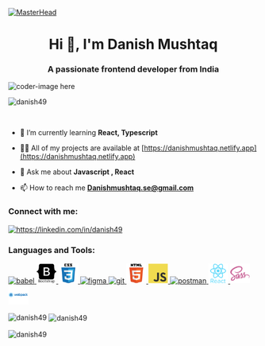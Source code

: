 [![MasterHead](https://www.canva.com/design/DAF3ZmQvWUo/view)](https://www.canva.com/design/DAF3ZmQvWUo/view)
<h1 align="center">Hi 👋, I'm Danish Mushtaq</h1>
<h3 align="center">A passionate frontend developer from India</h3>
<img alt="coder-image here" src="https://www.google.com/url?sa=i&url=https%3A%2F%2Fcontent.techgig.com%2Fupskilling-at-techgig%2Ftop-5-games-for-programmers-to-polish-their-coding-skills%2Farticleshow%2F81427724.cms&psig=AOvVaw1-5xMt5rTFjLsP_3Qu26tT&ust=1703054356531000&source=images&cd=vfe&opi=89978449&ved=0CBIQjRxqFwoTCIi7sYzymoMDFQAAAAAdAAAAABAJ" width="400px"/>

<p align="left"> <img src="https://komarev.com/ghpvc/?username=danish49&label=Profile%20views&color=0e75b6&style=flat" alt="danish49" /> </p>

<p align="left"> <a href="https://twitter.com/" target="blank"><img src="https://img.shields.io/twitter/follow/?logo=twitter&style=for-the-badge" alt="" /></a> </p>

- 🌱 I’m currently learning **React, Typescript**

- 👨‍💻 All of my projects are available at [https://danishmushtaq.netlify.app](https://danishmushtaq.netlify.app)

- 💬 Ask me about **Javascript , React**

- 📫 How to reach me **Danishmushtaq.se@gmail.com**

<h3 align="left">Connect with me:</h3>
<p align="left">
<a href="https://linkedin.com/in/https://linkedin.com/in/danish49" target="blank"><img align="center" src="https://raw.githubusercontent.com/rahuldkjain/github-profile-readme-generator/master/src/images/icons/Social/linked-in-alt.svg" alt="https://linkedin.com/in/danish49" height="30" width="40" /></a>
</p>

<h3 align="left">Languages and Tools:</h3>
<p align="left"> <a href="https://babeljs.io/" target="_blank" rel="noreferrer"> <img src="https://www.vectorlogo.zone/logos/babeljs/babeljs-icon.svg" alt="babel" width="40" height="40"/> </a> <a href="https://getbootstrap.com" target="_blank" rel="noreferrer"> <img src="https://raw.githubusercontent.com/devicons/devicon/master/icons/bootstrap/bootstrap-plain-wordmark.svg" alt="bootstrap" width="40" height="40"/> </a> <a href="https://www.w3schools.com/css/" target="_blank" rel="noreferrer"> <img src="https://raw.githubusercontent.com/devicons/devicon/master/icons/css3/css3-original-wordmark.svg" alt="css3" width="40" height="40"/> </a> <a href="https://www.figma.com/" target="_blank" rel="noreferrer"> <img src="https://www.vectorlogo.zone/logos/figma/figma-icon.svg" alt="figma" width="40" height="40"/> </a> <a href="https://git-scm.com/" target="_blank" rel="noreferrer"> <img src="https://www.vectorlogo.zone/logos/git-scm/git-scm-icon.svg" alt="git" width="40" height="40"/> </a> <a href="https://www.w3.org/html/" target="_blank" rel="noreferrer"> <img src="https://raw.githubusercontent.com/devicons/devicon/master/icons/html5/html5-original-wordmark.svg" alt="html5" width="40" height="40"/> </a> <a href="https://developer.mozilla.org/en-US/docs/Web/JavaScript" target="_blank" rel="noreferrer"> <img src="https://raw.githubusercontent.com/devicons/devicon/master/icons/javascript/javascript-original.svg" alt="javascript" width="40" height="40"/> </a> <a href="https://postman.com" target="_blank" rel="noreferrer"> <img src="https://www.vectorlogo.zone/logos/getpostman/getpostman-icon.svg" alt="postman" width="40" height="40"/> </a> <a href="https://reactjs.org/" target="_blank" rel="noreferrer"> <img src="https://raw.githubusercontent.com/devicons/devicon/master/icons/react/react-original-wordmark.svg" alt="react" width="40" height="40"/> </a> <a href="https://sass-lang.com" target="_blank" rel="noreferrer"> <img src="https://raw.githubusercontent.com/devicons/devicon/master/icons/sass/sass-original.svg" alt="sass" width="40" height="40"/> </a> <a href="https://webpack.js.org" target="_blank" rel="noreferrer"> <img src="https://raw.githubusercontent.com/devicons/devicon/d00d0969292a6569d45b06d3f350f463a0107b0d/icons/webpack/webpack-original-wordmark.svg" alt="webpack" width="40" height="40"/> </a> </p>

<p><img align="left" src="https://github-readme-stats.vercel.app/api/top-langs?username=danish49&show_icons=true&locale=en&layout=compact" alt="danish49" /></p>

<p>&nbsp;<img align="center" src="https://github-readme-stats.vercel.app/api?username=danish49&show_icons=true&locale=en" alt="danish49" /></p>

<p><img align="center" src="https://github-readme-streak-stats.herokuapp.com/?user=danish49&" alt="danish49" /></p>
